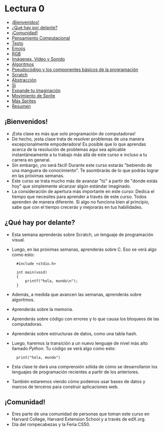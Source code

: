 Lectura 0
=========

*   [¡Bienvenidos!](#bienvenidos)
*   [¿Qué hay por delante?](#qué-hay-por-delante)
*   [¡Comunidad!](#comunidad)
*   [Pensamiento Computacional](#pensamiento-computacional)
*   [Texto](#texto)
*   [Emojis](#emojis)
*   [RGB](#rgb)
*   [Imágenes, Video y Sonido](#imágenes-video-y-sonido)
*   [Algoritmos](#algoritmos)
*   [Pseudocódigo y los componentes básicos de la programación](#pseudocódigo-y-los-componentes-básicos-de-la-programación)
*   [Scratch](#scratch)
*   [Abstracción](#abstracción)
*   [Si](#si)
*   [Expande tu imaginación](#expande-tu-imaginación)
*   [Movimiento de Sprite](#movimiento-de-sprite)
*   [Más Sprites](#más-sprites)
*   [Resumen](#resumen)

¡Bienvenidos!
--------

*   ¡Esta clase es más que solo programación de computadoras!
*   De hecho, ¡esta clase trata de resolver problemas de una manera excepcionalmente empoderadora! Es posible que lo que aprendas acerca de la resolución de problemas aquí sea aplicable instantáneamente a tu trabajo más allá de este curso e incluso a tu carrera en general.
*   Sin embargo, ¡no será fácil! Durante este curso estarás "bebiendo de una manguera de conocimiento". Te asombrarás de lo que podrás lograr en las próximas semanas.
*   Este curso se trata mucho más de avanzar "tú" a partir de "donde estás hoy" que simplemente alcanzar algún estándar imaginado.
*   La consideración de apertura más importante en este curso: Dedica el tiempo que necesites para aprender a través de este curso. Todos aprenden de manera diferente. Si algo no funciona bien al principio, sabe que con el tiempo crecerás y mejorarás en tus habilidades.

¿Qué hay por delante?
------------

*   Esta semana aprenderás sobre Scratch, un lenguaje de programación visual.
*   Luego, en las próximas semanas, aprenderás sobre C. Eso se verá algo como esto:
    
          #include <stdio.h>
        
          int main(void)
          {
              printf("hola, mundo\n");
          }
        
    
*   Además, a medida que avancen las semanas, aprenderás sobre algoritmos.
*   Aprenderás sobre la memoria.
*   Aprenderás sobre código con errores y lo que causa los bloqueos de las computadoras.
*   Aprenderás sobre estructuras de datos, como una tabla hash.
*   Luego, haremos la transición a un nuevo lenguaje de nivel más alto llamado _Python_. Tu código se verá algo como esto:
    
          print("hola, mundo")
        
    
*   Esta clase te dará una comprensión sólida de cómo se desarrollaron los lenguajes de programación recientes a partir de los anteriores.
*   También estaremos viendo cómo podemos usar bases de datos y marcos de terceros para construir aplicaciones web.

¡Comunidad!
----------

*   Eres parte de una comunidad de personas que toman este curso en Harvard College, Harvard Extension School y a través de edX.org.
*   Día del rompecabezas y la Feria CS50.
